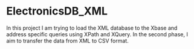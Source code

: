 # ElectronicsDB_XML
In this project I am trying to load the XML database to the Xbase and address specific queries using XPath and XQuery.
In the second phase, I aim to transfer the data from XML to CSV format.
